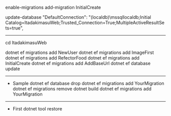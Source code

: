enable-migrations
add-migration InitialCreate

update-database
    "DefaultConnection": "(localdb)\\mssqllocaldb;Initial Catalog=ItadakimasuWeb;Trusted_Connection=True;MultipleActiveResultSets=true",

----
cd ItadakimasuWeb

dotnet ef migrations add NewUser
dotnet ef migrations add ImageFirst
dotnet ef migrations add RefectorFood
dotnet ef migrations add InitialCreate
dotnet ef migrations add AddBaseUrl
dotnet ef database update

----
* Sample
dotnet ef database drop
dotnet ef migrations add YourMigration
dotnet ef migrations remove
dotnet build
dotnet ef migrations add YourMigration

---
* First 
dotnet tool restore